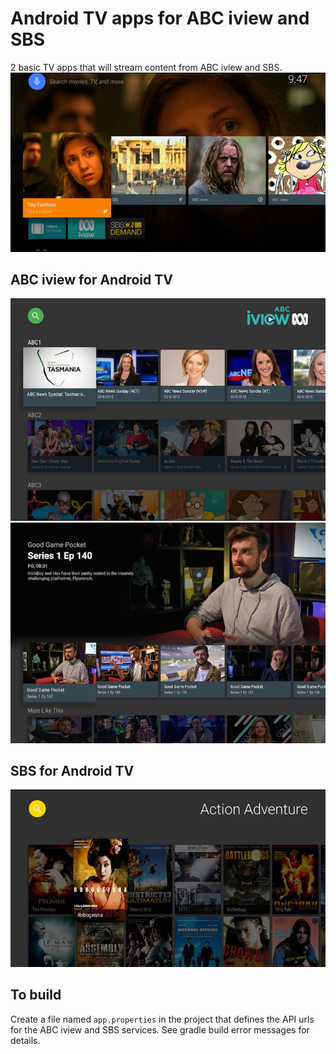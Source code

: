 # Android TV apps for ABC iview and SBS
2 basic TV apps that will stream content from ABC iview and SBS. 
![home](docs/home.jpg)

ABC iview for Android TV
-------------------------
![main](docs/main.jpg)
![details](docs/details.jpg)

SBS for Android TV
------------------
![films](docs/sbs-films.jpg)

To build
--------
Create a file named `app.properties` in the project that
defines the API urls for the ABC iview and SBS services.
See gradle build error messages for details.

